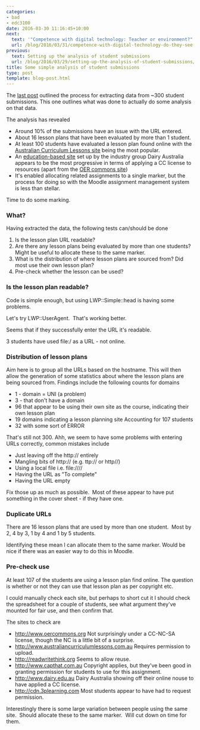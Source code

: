 ```yaml
---
categories:
- bad
- edc3100
date: 2016-03-30 11:16:45+10:00
next:
  text: '"Competence with digital technology: Teacher or environment?"'
  url: /blog/2016/03/31/competence-with-digital-technology-do-they-see-the-point/
previous:
  text: Setting up the analysis of student submissions
  url: /blog/2016/03/29/setting-up-the-analysis-of-student-submissions/
title: Some simple analysis of student submissions
type: post
template: blog-post.html
---
```

The [last post](/blog/2016/03/29/setting-up-the-analysis-of-student-submissions/) outlined the process for extracting data from ~300 student submissions. This one outlines what was done to actually do some analysis on that data.

The analysis has revealed

- Around 10% of the submissions have an issue with the URL entered.
- About 16 lesson plans that have been evaluated by more than 1 student.
- At least 100 students have evaluated a lesson plan found online with the [Australian Curriculum Lessons site](http://www.australiancurriculumlessons.com.au) being the most popular.
- An [education-based site](http://www.dairy.edu.au) set up by the industry group Dairy Australia appears to be the most progressive in terms of applying a CC license to resources (apart from the [OER commons site](http://www.oercommons.org))
- It's enabled allocating related assignments to a single marker, but the process for doing so with the Moodle assignment management system is less than stellar.

Time to do some marking.

### What?

Having extracted the data, the following tests can/should be done

1. Is the lesson plan URL readable?
2. Are there any lesson plans being evaluated by more than one students? Might be useful to allocate these to the same marker.
3. What is the distribution of where lesson plans are sourced from? Did most use their own lesson plan?
4. Pre-check whether the lesson can be used?

### Is the lesson plan readable?

Code is simple enough, but using LWP::Simple::head is having some problems.

Let's try LWP::UserAgent.  That's working better.

Seems that if they successfully enter the URL it's readable.

3 students have used file:/ as a URL - not online.

### Distribution of lesson plans

Aim here is to group all the URLs based on the hostname. This will then allow the generation of some statistics about where the lesson plans are being sourced from. Findings include the following counts for domains

- 1 - domain = UNI (a problem)
- 3 - that don't have a domain
- 96 that appear to be using their own site as the course, indicating their own lesson plan
- 19 domains indicating a lesson planning site Accounting for 107 students
- 32 with some sort of ERROR

That's still not 300. Ahh, we seem to have some problems with entering URLs correctly, common mistakes include

- Just leaving off the http:// entirely
- Mangling bits of http:// (e.g. ttp:// or http//)
- Using a local file i.e. file:////
- Having the URL as "To complete"
- Having the URL empty

Fix those up as much as possible.  Most of these appear to have put something in the cover sheet - if they have one.

### Duplicate URLs

There are 16 lesson plans that are used by more than one student.  Most by 2, 4 by 3, 1 by 4 and 1 by 5 students.

Identifying these mean I can allocate them to the same marker. Would be nice if there was an easier way to do this in Moodle.

### Pre-check use

At least 107 of the students are using a lesson plan find online. The question is whether or not they can use that lesson plan as per copyright etc.

I could manually check each site, but perhaps to short cut it I should check the spreadsheet for a couple of students, see what argument they've mounted for fair use, and then confirm that.

The sites to check are

- http://www.oercommons.org Not surprisingly under a CC-NC-SA license, though the NC is a little bit of a surprise.
- http://www.australiancurriculumlessons.com.au Requires permission to upload.
- http://readwritethink.org Seems to allow reuse.
- http://www.capthat.com.au Copyright applies, but they've been good in granting permission for students to use for this assignment.
- http://www.dairy.edu.au Dairy Australia showing off their online nouse to have applied a CC license.
- http://cdn.3plearning.com Most students appear to have had to request permission.

Interestingly there is some large variation between people using the same site.  Should allocate these to the same marker.  Will cut down on time for them.